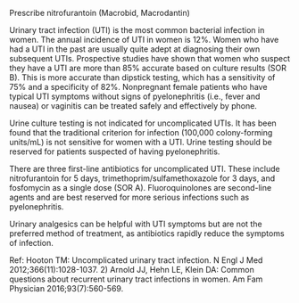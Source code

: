 Prescribe nitrofurantoin (Macrobid, Macrodantin)

Urinary tract infection (UTI) is the most common bacterial infection in women. The annual incidence of UTI in women is 12%. Women who have had a UTI in the past are usually quite adept at diagnosing their own subsequent UTIs. Prospective studies have shown that women who suspect they have a UTI are more than 85% accurate based on culture results (SOR B). This is more accurate than dipstick testing, which has a sensitivity of 75% and a specificity of 82%. Nonpregnant female patients who have typical UTI symptoms without signs of pyelonephritis (i.e., fever and nausea) or vaginitis can be treated safely and effectively by phone.

Urine culture testing is not indicated for uncomplicated UTIs. It has been found that the traditional criterion for infection (100,000 colony-forming units/mL) is not sensitive for women with a UTI. Urine testing should be reserved for patients suspected of having pyelonephritis.

There are three first-line antibiotics for uncomplicated UTI. These include nitrofurantoin for 5 days, trimethoprim/sulfamethoxazole for 3 days, and fosfomycin as a single dose (SOR A). Fluoroquinolones are second-line agents and are best reserved for more serious infections such as pyelonephritis.

Urinary analgesics can be helpful with UTI symptoms but are not the preferred method of treatment, as antibiotics rapidly reduce the symptoms of infection.

Ref: Hooton TM: Uncomplicated urinary tract infection. N Engl J Med 2012;366(11):1028-1037.  2) Arnold JJ, Hehn LE, Klein DA: Common questions about recurrent urinary tract infections in women. Am Fam Physician 2016;93(7):560-569.